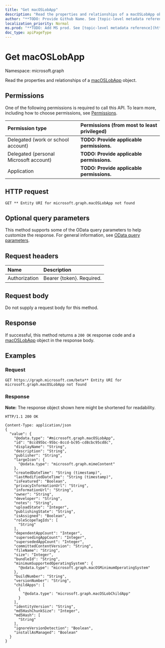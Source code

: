 ```yaml
---
title: "Get macOSLobApp"
description: "Read the properties and relationships of a macOSLobApp object."
author: "**TODO: Provide Github Name. See [topic-level metadata reference](https://msgo.azurewebsites.net/add/document/guidelines/metadata.html#topic-level-metadata)**"
localization_priority: Normal
ms.prod: "**TODO: Add MS prod. See [topic-level metadata reference](https://msgo.azurewebsites.net/add/document/guidelines/metadata.html#topic-level-metadata)**"
doc_type: apiPageType
---
```


# Get macOSLobApp
Namespace: microsoft.graph

Read the properties and relationships of a [macOSLobApp](../resources/macoslobapp.md) object.

## Permissions
One of the following permissions is required to call this API. To learn more, including how to choose permissions, see [Permissions](/graph/permissions-reference).

|Permission type|Permissions (from most to least privileged)|
|:---|:---|
|Delegated (work or school account)|**TODO: Provide applicable permissions.**|
|Delegated (personal Microsoft account)|**TODO: Provide applicable permissions.**|
|Application|**TODO: Provide applicable permissions.**|

## HTTP request

<!-- {
  "blockType": "ignored"
}
-->
``` http
GET ** Entity URI for microsoft.graph.macOSLobApp not found
```

## Optional query parameters
This method supports some of the OData query parameters to help customize the response. For general information, see [OData query parameters](/graph/query-parameters).

## Request headers
|Name|Description|
|:---|:---|
|Authorization|Bearer {token}. Required.|

## Request body
Do not supply a request body for this method.

## Response

If successful, this method returns a `200 OK` response code and a [macOSLobApp](../resources/macoslobapp.md) object in the response body.

## Examples

### Request
<!-- {
  "blockType": "request",
  "name": "get_macoslobapp"
}
-->
``` http
GET https://graph.microsoft.com/beta** Entity URI for microsoft.graph.macOSLobApp not found
```


### Response
**Note:** The response object shown here might be shortened for readability.
<!-- {
  "blockType": "response",
  "truncated": true,
  "@odata.type": "microsoft.graph.macOSLobApp"
}
-->
``` http
HTTP/1.1 200 OK

Content-Type: application/json
{
  "value": {
    "@odata.type": "#microsoft.graph.macOSLobApp",
    "id": "8ccd95bc-95bc-8ccd-bc95-cd8cbc95cd8c",
    "displayName": "String",
    "description": "String",
    "publisher": "String",
    "largeIcon": {
      "@odata.type": "microsoft.graph.mimeContent"
    },
    "createdDateTime": "String (timestamp)",
    "lastModifiedDateTime": "String (timestamp)",
    "isFeatured": "Boolean",
    "privacyInformationUrl": "String",
    "informationUrl": "String",
    "owner": "String",
    "developer": "String",
    "notes": "String",
    "uploadState": "Integer",
    "publishingState": "String",
    "isAssigned": "Boolean",
    "roleScopeTagIds": [
      "String"
    ],
    "dependentAppCount": "Integer",
    "supersedingAppCount": "Integer",
    "supersededAppCount": "Integer",
    "committedContentVersion": "String",
    "fileName": "String",
    "size": "Integer",
    "bundleId": "String",
    "minimumSupportedOperatingSystem": {
      "@odata.type": "microsoft.graph.macOSMinimumOperatingSystem"
    },
    "buildNumber": "String",
    "versionNumber": "String",
    "childApps": [
      {
        "@odata.type": "microsoft.graph.macOSLobChildApp"
      }
    ],
    "identityVersion": "String",
    "md5HashChunkSize": "Integer",
    "md5Hash": [
      "String"
    ],
    "ignoreVersionDetection": "Boolean",
    "installAsManaged": "Boolean"
  }
}
```

